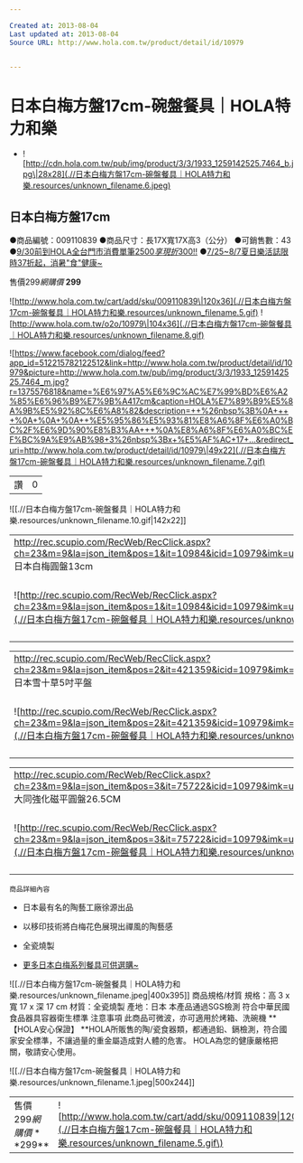 ```yaml
---

Created at: 2013-08-04
Last updated at: 2013-08-04
Source URL: http://www.hola.com.tw/product/detail/id/10979


---
```


# 日本白梅方盤17cm-碗盤餐具｜HOLA特力和樂


* ![http://cdn.hola.com.tw/pub/img/product/3/3/1933_1259142525.7464_b.jpg\|28x28](.//日本白梅方盤17cm-碗盤餐具｜HOLA特力和樂.resources/unknown_filename.6.jpeg)

## 日本白梅方盤17cm

●商品編號：009110839
●商品尺寸：長17X寬17X高3（公分）
●可銷售數：43
●[9/30前到HOLA全台門市消費單筆$2500享現折$300!!](http://www.hola.com.tw/edm/130701_HOLAO2O)
●[7/25~8/7夏日樂活誌限時37折起，消暑"食"健康~](http://www.hola.com.tw/edm/130725_health)

售價$299
網購價$ **299**

![http://www.hola.com.tw/cart/add/sku/009110839\|120x36](.//日本白梅方盤17cm-碗盤餐具｜HOLA特力和樂.resources/unknown_filename.5.gif) ![http://www.hola.com.tw/o2o/10979\|104x36](.//日本白梅方盤17cm-碗盤餐具｜HOLA特力和樂.resources/unknown_filename.8.gif)

![https://www.facebook.com/dialog/feed?app_id=512215782122512&link=http://www.hola.com.tw/product/detail/id/10979&picture=http://www.hola.com.tw/pub/img/product/3/3/1933_1259142525.7464_m.jpg?r=1375576818&name=%E6%97%A5%E6%9C%AC%E7%99%BD%E6%A2%85%E6%96%B9%E7%9B%A417cm&caption=HOLA%E7%89%B9%E5%8A%9B%E5%92%8C%E6%A8%82&description=++%26nbsp%3B%0A++++%0A+%0A+%0A++%E5%95%86%E5%93%81%E8%A6%8F%E6%A0%BC%2F%E6%9D%90%E8%B3%AA+++%0A%E8%A6%8F%E6%A0%BC%EF%BC%9A%E9%AB%98+3%26nbsp%3Bx+%E5%AF%AC+17+...&redirect_uri=http://www.hola.com.tw/product/detail/id/10979\|49x22](.//日本白梅方盤17cm-碗盤餐具｜HOLA特力和樂.resources/unknown_filename.7.gif)

|     |     |
| --- | --- |
| 讚   | 0   |

![[.//日本白梅方盤17cm-碗盤餐具｜HOLA特力和樂.resources/unknown_filename.10.gif\|142x22]]

|     |     |
| --- | --- |
| <http://rec.scupio.com/RecWeb/RecClick.aspx?ch=23&m=9&la=json_item&pos=1&it=10984&icid=10979&imk=u_23_201308040840346459231105i0&cc=p51f5d01b86d12&vpt=2&u=http%3a%2f%2fwww.hola.com.tw%2fproduct%2fdetail%2fid%2f10984><br>日本白梅圓盤13cm |     |
| ![http://rec.scupio.com/RecWeb/RecClick.aspx?ch=23&m=9&la=json_item&pos=1&it=10984&icid=10979&imk=u_23_201308040840346459231105i0&cc=p51f5d01b86d12&vpt=2&u=http%3a%2f%2fwww.hola.com.tw%2fproduct%2fdetail%2fid%2f10984\|80x80](.//日本白梅方盤17cm-碗盤餐具｜HOLA特力和樂.resources/unknown_filename.4.jpeg\) | 特價$99<br>售價$99<br>![http://www.hola.com.tw/cart/add/sku/009110843\|60x24](.//日本白梅方盤17cm-碗盤餐具｜HOLA特力和樂.resources/unknown_filename.9.gif\) |

|     |     |
| --- | --- |
| <http://rec.scupio.com/RecWeb/RecClick.aspx?ch=23&m=9&la=json_item&pos=2&it=421359&icid=10979&imk=u_23_201308040840346459231105i0&cc=p51f5d01b86d12&vpt=2&u=http%3a%2f%2fwww.hola.com.tw%2fproduct%2fdetail%2fid%2f421359><br>日本雪十草5吋平盤 |     |
| ![http://rec.scupio.com/RecWeb/RecClick.aspx?ch=23&m=9&la=json_item&pos=2&it=421359&icid=10979&imk=u_23_201308040840346459231105i0&cc=p51f5d01b86d12&vpt=2&u=http%3a%2f%2fwww.hola.com.tw%2fproduct%2fdetail%2fid%2f421359\|80x80](.//日本白梅方盤17cm-碗盤餐具｜HOLA特力和樂.resources/unknown_filename.2.jpeg\) | 特價$139<br>售價$139<br>![http://www.hola.com.tw/cart/add/sku/016022351\|60x24](.//日本白梅方盤17cm-碗盤餐具｜HOLA特力和樂.resources/unknown_filename.9.gif\) |

|     |     |
| --- | --- |
| <http://rec.scupio.com/RecWeb/RecClick.aspx?ch=23&m=9&la=json_item&pos=3&it=75722&icid=10979&imk=u_23_201308040840346459231105i0&cc=p51f5d01b86d12&vpt=2&u=http%3a%2f%2fwww.hola.com.tw%2fproduct%2fdetail%2fid%2f75722><br>大同強化磁平圓盤26.5CM |     |
| ![http://rec.scupio.com/RecWeb/RecClick.aspx?ch=23&m=9&la=json_item&pos=3&it=75722&icid=10979&imk=u_23_201308040840346459231105i0&cc=p51f5d01b86d12&vpt=2&u=http%3a%2f%2fwww.hola.com.tw%2fproduct%2fdetail%2fid%2f75722\|80x80](.//日本白梅方盤17cm-碗盤餐具｜HOLA特力和樂.resources/unknown_filename.3.jpeg\) | 特價$149<br>售價$149<br>![http://www.hola.com.tw/cart/add/sku/009019528\|60x24](.//日本白梅方盤17cm-碗盤餐具｜HOLA特力和樂.resources/unknown_filename.9.gif\) |

	商品詳細內容

* 日本最有名的陶藝工廠徐源出品
* 以移印技術將白梅花色展現出禪風的陶藝感
* 全瓷燒製

* [更多日本白梅系列餐具可供選購~](http://www.hola.com.tw/product/search/search/%E6%97%A5%E6%9C%AC%E7%99%BD%E6%A2%85)

 

![[.//日本白梅方盤17cm-碗盤餐具｜HOLA特力和樂.resources/unknown_filename.jpeg\|400x395]]
商品規格/材質
規格：高 3 x 寬 17 x 深 17 cm
材質：全瓷燒製
產地：日本
本產品通過SGS檢測
符合中華民國食品器具容器衛生標準
注意事項
此商品可微波，亦可適用於烤箱、洗碗機
**
【HOLA安心保證】
**HOLA所販售的陶/瓷食器類，都通過鉛、鎘檢測，符合國家安全標準，不讓過量的重金屬造成對人體的危害。
HOLA為您的健康嚴格把關，敬請安心使用。

 ![[.//日本白梅方盤17cm-碗盤餐具｜HOLA特力和樂.resources/unknown_filename.1.jpeg\|500x244]] 

|     |     |
| --- | --- |
| 售價$299 網購價**$299** | ![http://www.hola.com.tw/cart/add/sku/009110839\|120x36](.//日本白梅方盤17cm-碗盤餐具｜HOLA特力和樂.resources/unknown_filename.5.gif\) |

